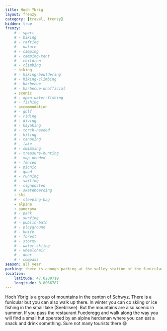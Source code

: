 ```yaml
---
title: Hoch Ybrig
layout: frenzy
category: [travel, frenzy]
hidden: true
frenzy:
    # - sport
    # - biking
    # - rafting
    # - nature
    # - camping
    # - camping-tent
    # - children
    # - climbing
    - hiking
    # - hiking-bouldering
    # - hiking-climbing
    # - barbecue
    # - barbecue-unofficial
    - scenic
    # - open-water-fishing
    # - fishing
    - accommodation
    # - golf
    # - riding
    # - diving
    # - kayaking
    # - torch-needed
    # - kiting
    # - canoeing
    # - lake
    # - swimming
    # - treasure-hunting
    # - map-needed
    # - fenced
    # - picnic
    # - quad
    # - running
    # - sailing
    # - signposted
    # - skateboarding
    - ski
    # - sleeping-bag
    - alpine
    - panorama
    # - park
    # - surfing
    # - public-bath
    # - playground
    # - knife
    # - forest
    # - stormy
    # - water-skiing
    # - wheelchair
    # - deer
    # - compass
season: all year
parking: there is enough parking at the valley station of the funicular
location:
    latitude: 47.0200719
    longitude: 8.8066787
---
```


Hoch Ybrig is a group of mountains in the canton of Schwyz. There is a funicular but you can also walk up there. In winter you can co skiing or ice fishing in the small lake (Seeblisee). But the mountains are also scenic in summer. If you pass the restaurant Fuederegg and walk along the way you will find a small hut operated by an alpine herdsman where you can eat a snack and drink something. Sure not many tourists there :smile: